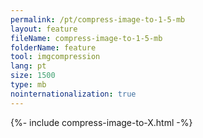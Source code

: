 ```yaml
---
permalink: /pt/compress-image-to-1-5-mb
layout: feature
fileName: compress-image-to-1-5-mb
folderName: feature
tool: imgcompression
lang: pt
size: 1500
type: mb
nointernationalization: true
---
```

{%- include compress-image-to-X.html -%}       
